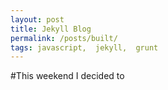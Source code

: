 ```yaml
---
layout: post
title: Jekyll Blog
permalink: /posts/built/
tags: javascript,  jekyll,  grunt
---
```


#This weekend I decided to 
